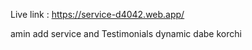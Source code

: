 Live link : https://service-d4042.web.app/





amin add service and Testimonials dynamic  dabe korchi 



